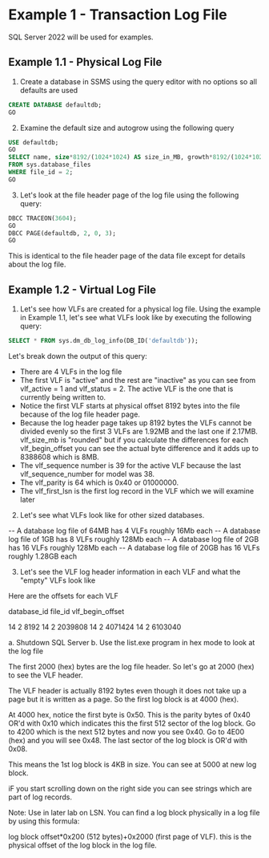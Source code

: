 # Example 1 - Transaction Log File

SQL Server 2022 will be used for examples.

## Example 1.1 - Physical Log File

1. Create a database in SSMS using the query editor with no options so all defaults are used

```sql
CREATE DATABASE defaultdb;
GO
```

2. Examine the default size and autogrow using the following query

```sql
USE defaultdb;
GO
SELECT name, size*8192/(1024*1024) AS size_in_MB, growth*8192/(1024*1024) AS growth_in_MB
FROM sys.database_files
WHERE file_id = 2;
GO
```

3. Let's look at the file header page of the log file using the following query:

```sql
DBCC TRACEON(3604);
GO
DBCC PAGE(defaultdb, 2, 0, 3);
GO
```

This is identical to the file header page of the data file except for details about the log file.

## Example 1.2 - Virtual Log File

1. Let's see how VLFs are created for a physical log file. Using the example in Example 1.1, let's see what VLFs look like by executing the following query:

```sql
SELECT * FROM sys.dm_db_log_info(DB_ID('defaultdb'));
```

Let's break down the output of this query:

- There are 4 VLFs in the log file
- The first VLF is "active" and the rest are "inactive" as you can see from vlf_active = 1 and vlf_status = 2. The active VLF is the one that is currently being written to.
- Notice the first VLF starts at physical offset 8192 bytes into the file because of the log file header page.
- Because the log header page takes up 8192 bytes the VLFs cannot be divided evenly so the first 3 VLFs are 1.92MB and the last one if 2.17MB. vlf_size_mb is "rounded" but if you calculate the differences for each vlf_begin_offset you can see the actual byte difference and it adds up to 8388608 which is 8MB.
- The vlf_sequence number is 39 for the active VLF because the last vlf_sequence_number for model was 38.
- The vlf_parity is 64 which is 0x40 or 01000000.
- The vlf_first_lsn is the first log record in the VLF which we will examine later

2. Let's see what VLFs look like for other sized databases.

-- A database log file of 64MB has 4 VLFs roughly 16Mb each
-- A database log file of 1GB has 8 VLFs roughly 128Mb each
-- A database log file of 2GB has 16 VLFs roughly 128Mb each
-- A database log file of 20GB has 16 VLFs roughly 1.28GB each

3. Let's see the VLF log header information in each VLF and what the "empty" VLFs look like

Here are the offsets for each VLF

database_id	file_id	vlf_begin_offset

14	2	8192
14	2	2039808
14	2	4071424
14	2	6103040

a. Shutdown SQL Server
b. Use the list.exe program in hex mode to look at the log file

The first 2000 (hex) bytes are the log file header. So let's go at 2000 (hex) to see the VLF header.

The VLF header is actually 8192 bytes even though it does not take up a page but it is written as a page. So the first log block is at 4000 (hex).

At 4000 hex, notice the first byte is 0x50. This is the parity bytes of 0x40 OR'd with 0x10 which indicates this the first 512 sector of the log block. Go to 4200 which is the next 512 bytes and now you see 0x40. Go to 4E00 (hex) and you will see 0x48. The last sector of the log block is OR'd with 0x08.

This means the 1st log block is 4KB in size. You can see at 5000 at new log block.

iF you start scrolling down on the right side you can see strings which are part of log records.

Note: Use in later lab on LSN. You can find a log block physically in a log file by using this formula:

log block offset*0x200 (512 bytes)+0x2000 (first page of VLF). this is the physical offset of the log block in the log file.